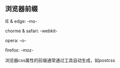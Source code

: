
## 浏览器前缀
IE & edge: -ms-

chorme & safari: -webkit-

opera: -o-

firefox: -moz-


浏览器css属性的前缀通常通过工具自动生成，如postcss